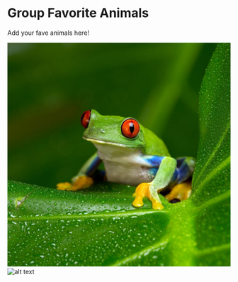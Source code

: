 # Group Favorite Animals
Add your fave animals here!

![picture](images/frog.jpg)
![alt text](https://www.askideas.com/media/49/Meridith-How-Do-I-Open-A-New-Tab-Funny-Computer-Meme-Picture.jpg)
